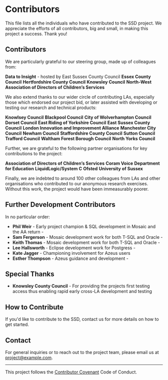 # Contributors

This file lists all the individuals who have contributed to the SSD project. We appreciate the efforts of all contributors, big and small, in making this project a success. Thank you!

## Contributors

We are particularly grateful to our steering group, made up of colleagues from: 

**Data to Insight** - hosted by East Sussex County Council 
**Essex County Council**
**Hertfordshire County Council**
**Knowsley Council**
**North-West Association of Directors of Children’s Services**

We also extend thanks to our wider circle of contributing LAs, especially those which endorsed our project bid, or later assisted with developing or testing our research and technical products: 

**Knowlsey Council**
**Blackpool Council**
**City of Wolverhampton Council**
**Dorset Council**
**East Riding of Yorkshire Council**
**East Sussex County Council**
**London Innovation and Improvement Alliance**
**Manchester City Council**
**Newham Council** 
**Staffordshire County Council**
**Sutton Council**
**Trafford Council** 
**Waltham Forest Borough Council** 
**North Yorks Council**

Further, we are grateful to the following partner organisations for key contributions to the project: 

**Association of Directors of Children’s Services**
**Coram Voice**
**Department for Education**
**LiquidLogic/System C**
**Ofsted**
**University of Sussex**

Finally, we are indebted to around 100 other colleagues from LAs and other organisations who contributed to our anonymous research exercises. Without this work, the project would have been immeasurably poorer. 

## Further Development Contributors 
In no particular order:

- **Phil Weir** - Early project champion & SQL development in Mosaic and the AA return -
- **Sam Fergerson** - Mosaic development work for both T-SQL and Oracle - 
- **Keith Thomas** - Mosaic development work for both T-SQL and Oracle - 
- **Lee Hallsworth** - Eclipse development work for Postgress - 
- **Kate Jagger** - Championing involvement for Azeus users
- **Esther Thompson** - Azeus guidance and development - 

## Special Thanks

- **Knowsley County Council** - For providing the projects first testing access thus enabling rapid early cross-LA development and testing

## How to Contribute

If you'd like to contribute to the SSD, contact us for more details on how to get started.

## Contact

For general inquiries or to reach out to the project team, please email us at [project@example.com](mailto:project@example.com).

---

This project follows the [Contributor Covenant](https://www.contributor-covenant.org/) Code of Conduct.

